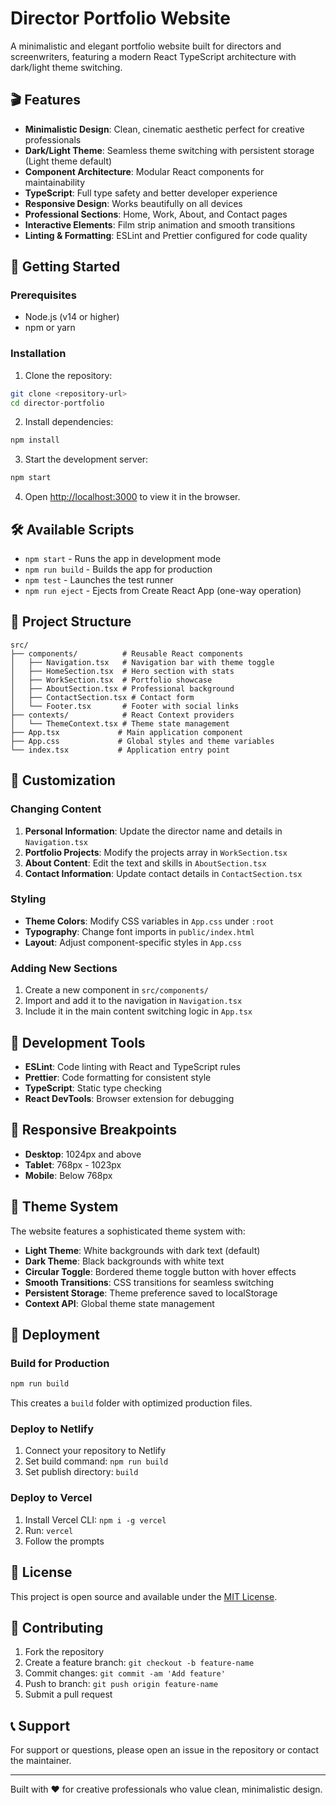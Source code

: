 # Director Portfolio Website

A minimalistic and elegant portfolio website built for directors and screenwriters, featuring a modern React TypeScript architecture with dark/light theme switching.

## 🎬 Features

- **Minimalistic Design**: Clean, cinematic aesthetic perfect for creative professionals
- **Dark/Light Theme**: Seamless theme switching with persistent storage (Light theme default)
- **Component Architecture**: Modular React components for maintainability
- **TypeScript**: Full type safety and better developer experience
- **Responsive Design**: Works beautifully on all devices
- **Professional Sections**: Home, Work, About, and Contact pages
- **Interactive Elements**: Film strip animation and smooth transitions
- **Linting & Formatting**: ESLint and Prettier configured for code quality

## 🚀 Getting Started

### Prerequisites

- Node.js (v14 or higher)
- npm or yarn

### Installation

1. Clone the repository:
```bash
git clone <repository-url>
cd director-portfolio
```

2. Install dependencies:
```bash
npm install
```

3. Start the development server:
```bash
npm start
```

4. Open [http://localhost:3000](http://localhost:3000) to view it in the browser.

## 🛠️ Available Scripts

- `npm start` - Runs the app in development mode
- `npm run build` - Builds the app for production
- `npm test` - Launches the test runner
- `npm run eject` - Ejects from Create React App (one-way operation)

## 📁 Project Structure

```
src/
├── components/          # Reusable React components
│   ├── Navigation.tsx   # Navigation bar with theme toggle
│   ├── HomeSection.tsx  # Hero section with stats
│   ├── WorkSection.tsx  # Portfolio showcase
│   ├── AboutSection.tsx # Professional background
│   ├── ContactSection.tsx # Contact form
│   └── Footer.tsx       # Footer with social links
├── contexts/            # React Context providers
│   └── ThemeContext.tsx # Theme state management
├── App.tsx             # Main application component
├── App.css             # Global styles and theme variables
└── index.tsx           # Application entry point
```

## 🎨 Customization

### Changing Content

1. **Personal Information**: Update the director name and details in `Navigation.tsx`
2. **Portfolio Projects**: Modify the projects array in `WorkSection.tsx`
3. **About Content**: Edit the text and skills in `AboutSection.tsx`
4. **Contact Information**: Update contact details in `ContactSection.tsx`

### Styling

- **Theme Colors**: Modify CSS variables in `App.css` under `:root`
- **Typography**: Change font imports in `public/index.html`
- **Layout**: Adjust component-specific styles in `App.css`

### Adding New Sections

1. Create a new component in `src/components/`
2. Import and add it to the navigation in `Navigation.tsx`
3. Include it in the main content switching logic in `App.tsx`

## 🔧 Development Tools

- **ESLint**: Code linting with React and TypeScript rules
- **Prettier**: Code formatting for consistent style
- **TypeScript**: Static type checking
- **React DevTools**: Browser extension for debugging

## 📱 Responsive Breakpoints

- **Desktop**: 1024px and above
- **Tablet**: 768px - 1023px
- **Mobile**: Below 768px

## 🌟 Theme System

The website features a sophisticated theme system with:

- **Light Theme**: White backgrounds with dark text (default)
- **Dark Theme**: Black backgrounds with white text
- **Circular Toggle**: Bordered theme toggle button with hover effects
- **Smooth Transitions**: CSS transitions for seamless switching
- **Persistent Storage**: Theme preference saved to localStorage
- **Context API**: Global theme state management

## 🚀 Deployment

### Build for Production

```bash
npm run build
```

This creates a `build` folder with optimized production files.

### Deploy to Netlify

1. Connect your repository to Netlify
2. Set build command: `npm run build`
3. Set publish directory: `build`

### Deploy to Vercel

1. Install Vercel CLI: `npm i -g vercel`
2. Run: `vercel`
3. Follow the prompts

## 📄 License

This project is open source and available under the [MIT License](LICENSE).

## 🤝 Contributing

1. Fork the repository
2. Create a feature branch: `git checkout -b feature-name`
3. Commit changes: `git commit -am 'Add feature'`
4. Push to branch: `git push origin feature-name`
5. Submit a pull request

## 📞 Support

For support or questions, please open an issue in the repository or contact the maintainer.

---

Built with ❤️ for creative professionals who value clean, minimalistic design.